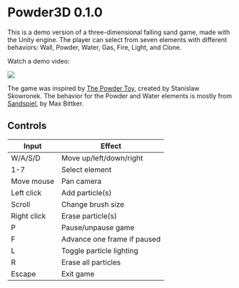 # Powder3D 0.1.0

This is a demo version of a three-dimensional falling sand game, made with the Unity engine. The player can select from seven elements with different behaviors: Wall, Powder, Water, Gas, Fire, Light, and Clone.

Watch a demo video:

[![](https://i9.ytimg.com/vi/oScfPFXofTA/mq1.jpg?sqp=CPicjvgF&rs=AOn4CLA4DJa8jxBpuw1ZRngvXPadCfjuVg)](https://youtu.be/oScfPFXofTA)

The game was inspired by [The Powder Toy](https://github.com/The-Powder-Toy/The-Powder-Toy), created by Stanislaw Skowronek. The behavior for the Powder and Water elements is mostly from [Sandspiel](https://github.com/maxbittker/sandspiel), by Max Bittker.

## Controls

| Input | Effect |
| - | - |
| W/A/S/D | Move up/left/down/right
| 1-7 | Select element
| Move mouse | Pan camera
| Left click | Add particle(s)
| Scroll | Change brush size
| Right click | Erase particle(s)
| P | Pause/unpause game
| F | Advance one frame if paused
| L | Toggle particle lighting
| R | Erase all particles
| Escape | Exit game
